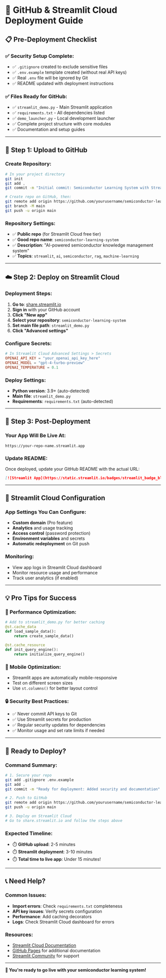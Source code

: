 # 🚀 GitHub & Streamlit Cloud Deployment Guide

## 📋 **Pre-Deployment Checklist**

### ✅ **Security Setup Complete:**

- ✅ `.gitignore` created to exclude sensitive files
- ✅ `.env.example` template created (without real API keys)
- ✅ Real `.env` file will be ignored by Git
- ✅ README updated with deployment instructions

### ✅ **Files Ready for GitHub:**

- ✅ `streamlit_demo.py` - Main Streamlit application
- ✅ `requirements.txt` - All dependencies listed
- ✅ `demo_launcher.py` - Local development launcher
- ✅ Complete project structure with core modules
- ✅ Documentation and setup guides

---

## 🐙 **Step 1: Upload to GitHub**

### **Create Repository:**

```bash
# In your project directory
git init
git add .
git commit -m "Initial commit: Semiconductor Learning System with Streamlit demo"

# Create repo on GitHub, then:
git remote add origin https://github.com/yourusername/semiconductor-learning-system.git
git branch -M main
git push -u origin main
```

### **Repository Settings:**

- ✅ **Public repo** (for Streamlit Cloud free tier)
- ✅ **Good repo name**: `semiconductor-learning-system`
- ✅ **Description**: "AI-powered semiconductor knowledge management system"
- ✅ **Topics**: `streamlit`, `ai`, `semiconductor`, `rag`, `machine-learning`

---

## ☁️ **Step 2: Deploy on Streamlit Cloud**

### **Deployment Steps:**

1. **Go to**: [share.streamlit.io](https://share.streamlit.io)
2. **Sign in** with your GitHub account
3. **Click "New app"**
4. **Select your repository**: `semiconductor-learning-system`
5. **Set main file path**: `streamlit_demo.py`
6. **Click "Advanced settings"**

### **Configure Secrets:**

```toml
# In Streamlit Cloud Advanced Settings > Secrets
OPENAI_API_KEY = "your_openai_api_key_here"
OPENAI_MODEL = "gpt-4-turbo-preview"
OPENAI_TEMPERATURE = 0.1
```

### **Deploy Settings:**

- **Python version**: 3.9+ (auto-detected)
- **Main file**: `streamlit_demo.py`
- **Requirements**: `requirements.txt` (auto-detected)

---

## 🎯 **Step 3: Post-Deployment**

### **Your App Will Be Live At:**

```
https://your-repo-name.streamlit.app
```

### **Update README:**

Once deployed, update your GitHub README with the actual URL:

```markdown
[![Streamlit App](https://static.streamlit.io/badges/streamlit_badge_black_white.svg)](https://your-actual-app-url.streamlit.app)
```

---

## 🔧 **Streamlit Cloud Configuration**

### **App Settings You Can Configure:**

- **Custom domain** (Pro feature)
- **Analytics** and usage tracking
- **Access control** (password protection)
- **Environment variables** and secrets
- **Automatic redeployment** on Git push

### **Monitoring:**

- View app logs in Streamlit Cloud dashboard
- Monitor resource usage and performance
- Track user analytics (if enabled)

---

## 💡 **Pro Tips for Success**

### **🚀 Performance Optimization:**

```python
# Add to streamlit_demo.py for better caching
@st.cache_data
def load_sample_data():
    return create_sample_data()

@st.cache_resource
def init_query_engine():
    return initialize_query_engine()
```

### **📱 Mobile Optimization:**

- Streamlit apps are automatically mobile-responsive
- Test on different screen sizes
- Use `st.columns()` for better layout control

### **🔒 Security Best Practices:**

- ✅ Never commit API keys to Git
- ✅ Use Streamlit secrets for production
- ✅ Regular security updates for dependencies
- ✅ Monitor usage and set rate limits if needed

---

## 🎉 **Ready to Deploy?**

### **Command Summary:**

```bash
# 1. Secure your repo
git add .gitignore .env.example
git add .
git commit -m "Ready for deployment: Added security and documentation"

# 2. Push to GitHub
git remote add origin https://github.com/yourusername/semiconductor-learning-system.git
git push -u origin main

# 3. Deploy on Streamlit Cloud
# Go to share.streamlit.io and follow the steps above
```

### **Expected Timeline:**

- ⏱️ **GitHub upload**: 2-5 minutes
- ⏱️ **Streamlit deployment**: 3-10 minutes
- ⏱️ **Total time to live app**: Under 15 minutes!

---

## 📞 **Need Help?**

### **Common Issues:**

- **Import errors**: Check `requirements.txt` completeness
- **API key issues**: Verify secrets configuration
- **Performance**: Add caching decorators
- **Logs**: Check Streamlit Cloud dashboard for errors

### **Resources:**

- [Streamlit Cloud Documentation](https://docs.streamlit.io/streamlit-cloud)
- [GitHub Pages](https://pages.github.com/) for additional documentation
- [Streamlit Community](https://discuss.streamlit.io/) for support

---

**🚀 You're ready to go live with your semiconductor learning system!**
